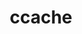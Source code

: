 ---
title: "ccache"
layout: cache
categories: [package, develop-2024-01-07]
meta: {"versions": ["4.6.3"], "compilers": ["gcc@=7.5.0"], "oss": ["ubuntu18.04"], "platforms": ["linux"], "targets": ["x86_64_v3"], "stacks": ["developer-tools", "root"], "num_specs": 1, "num_specs_by_stack": {"developer-tools": 1, "root": 1}}
spec_details: [{"hash": "a2c4ncyurzm7tkieepcxdjdmcvyfyc7x", "compiler": "gcc@=7.5.0", "versions": ["4.6.3"], "os": "ubuntu18.04", "platform": "linux", "target": "x86_64_v3", "variants": ["build_system=cmake", "build_type=Release", "generator=make", "~ipo", "+redis"], "stacks": ["developer-tools", "root"], "size": "-", "tarball": "https://binaries.spack.io/releases/develop-2024-01-07/build_cache/linux-ubuntu18.04-x86_64_v3/gcc-7.5.0/ccache-4.6.3/linux-ubuntu18.04-x86_64_v3-gcc-7.5.0-ccache-4.6.3-a2c4ncyurzm7tkieepcxdjdmcvyfyc7x.spack"}]
---